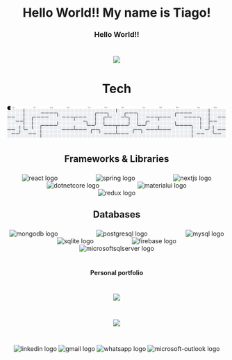 <h1 align="center">Hello World!! My name is Tiago!</h1>

###

<h3 align="center">Hello World!!</h3>

###

<br clear="both">

<div align="center">
  <img height="25" src="https://i.postimg.cc/tRssmNzc/image-7.png"  />
</div>

###

<h1 align="center">Tech</h1>

###

<picture>
  <source media="(prefers-color-scheme: dark)" srcset="https://raw.githubusercontent.com/LKdoge/LKdoge/output/pacman-contribution-graph-dark.svg">
  <source media="(prefers-color-scheme: light)" srcset="https://raw.githubusercontent.com/LKdoge/LKdoge/output/pacman-contribution-graph.svg">
  <img alt="pacman contribution graph" src="https://raw.githubusercontent.com/LKdoge/LKdoge/output/pacman-contribution-graph.svg">
</picture>

###

<h2 align="center">Frameworks & Libraries</h2>

###

<div align="center">
  <img src="https://cdn.simpleicons.org/react/61DAFB" height="40" alt="react logo"  />
  <img width="80" />
  <img src="https://cdn.jsdelivr.net/gh/devicons/devicon/icons/spring/spring-original.svg" height="40" alt="spring logo"  />
  <img width="80" />
  <img src="https://cdn.jsdelivr.net/gh/devicons/devicon/icons/nextjs/nextjs-original.svg" height="40" alt="nextjs logo"  />
  <img width="80" />
  <img src="https://cdn.jsdelivr.net/gh/devicons/devicon/icons/dotnetcore/dotnetcore-original.svg" height="40" alt="dotnetcore logo"  />
  <img width="80" />
  <img src="https://cdn.jsdelivr.net/gh/devicons/devicon/icons/materialui/materialui-original.svg" height="40" alt="materialui logo"  />
  <img width="80" />
  <img src="https://cdn.jsdelivr.net/gh/devicons/devicon/icons/redux/redux-original.svg" height="40" alt="redux logo"  />
</div>

###

<h2 align="center">Databases</h2>

###

<div align="center">
  <img src="https://cdn.jsdelivr.net/gh/devicons/devicon/icons/mongodb/mongodb-original.svg" height="40" alt="mongodb logo"  />
  <img width="80" />
  <img src="https://cdn.jsdelivr.net/gh/devicons/devicon/icons/postgresql/postgresql-original.svg" height="40" alt="postgresql logo"  />
  <img width="80" />
  <img src="https://cdn.jsdelivr.net/gh/devicons/devicon/icons/mysql/mysql-original.svg" height="40" alt="mysql logo"  />
  <img width="80" />
  <img src="https://cdn.jsdelivr.net/gh/devicons/devicon/icons/sqlite/sqlite-original.svg" height="40" alt="sqlite logo"  />
  <img width="80" />
  <img src="https://cdn.jsdelivr.net/gh/devicons/devicon/icons/firebase/firebase-plain.svg" height="40" alt="firebase logo"  />
  <img width="80" />
  <img src="https://cdn.jsdelivr.net/gh/devicons/devicon/icons/microsoftsqlserver/microsoftsqlserver-plain.svg" height="40" alt="microsoftsqlserver logo"  />
</div>

###

<h1 align="left"></h1>

###

<h4 align="center">Personal portfolio</h4>

###

<br clear="both">

<div align="center">
  <img height="60" src="https://i.postimg.cc/RVPwnZXr/portfolio-icon-white-sign-business-concept-flat-style-illustration-for-design-web-infographic-vector.png"  />
</div>

###

<br clear="both">

<div align="center">
  <img height="25" src="https://i.postimg.cc/tRssmNzc/image-7.png"  />
</div>

###

<br clear="both">

<div align="center">
  <img src="https://raw.githubusercontent.com/maurodesouza/profile-readme-generator/master/src/assets/icons/social/linkedin/default.svg" width="95" height="15" alt="linkedin logo"  />
  <img src="https://raw.githubusercontent.com/maurodesouza/profile-readme-generator/master/src/assets/icons/social/gmail/default.svg" width="95" height="15" alt="gmail logo"  />
  <img src="https://raw.githubusercontent.com/maurodesouza/profile-readme-generator/master/src/assets/icons/social/whatsapp/default.svg" width="95" height="15" alt="whatsapp logo"  />
  <img src="https://raw.githubusercontent.com/maurodesouza/profile-readme-generator/master/src/assets/icons/social/microsoft-outlook/default.svg" width="95" height="15" alt="microsoft-outlook logo"  />
</div>

###
